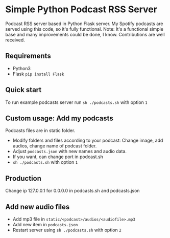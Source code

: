 # Simple Python Podcast RSS Server

Podcast RSS server based in Python Flask server. My Spotify podcasts are served using this code, so it's fully functional. Note: It's a functional simple base and many improvements could be done, I know. Contributions are well received.

## Requirements

- Python3
- Flask `pip install Flask`

## Quick start

To run example podcasts server run `sh ./podcasts.sh` with option `1`

## Custom usage: Add my podcasts

Podcasts files are in static folder.

- Modify folders and files according to your podcast: Change image, add audios, change name of podcast folder.
- Adjust `podcasts.json` with new names and audio data.
- If you want, can change port in podcast.sh
- `sh ./podcasts.sh` with option `1`

## Production

Change ip 127.0.0.1 for 0.0.0.0 in podcasts.sh and podcasts.json

## Add new audio files

- Add mp3 file in `static/<podcast>/audios/<audiofile>.mp3`
- Add new item in `podcasts.json`
- Restart server using `sh ./podcasts.sh` with option `2`